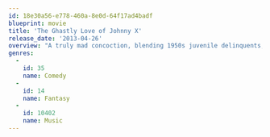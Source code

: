 ```yaml
---
id: 18e30a56-e778-460a-8e0d-64f17ad4badf
blueprint: movie
title: 'The Ghastly Love of Johnny X'
release_date: '2013-04-26'
overview: "A truly mad concoction, blending 1950s juvenile delinquents, sci-fi melodrama, song-and-dance, and a touch of horror, everything in just the right combination to create an engaging big screen spectacle! This curious and curiously entertaining story involves one Jonathan Xavier and his devoted misfit gang who, incidentally, have been exiled to Earth from the far reaches of outer space. Johnny's former girlfriend Bliss has left him and stolen his Resurrection Suit, a cosmic, mind-bending uniform that gives the owner power over others. Along the way, there will be several highly stylized musical numbers, lots of genuinely humorous dialogue, and a wacky plot-twist or two, all beautifully captured on the very last of Kodak's black-and-white Plus-X film stock."
genres:
  -
    id: 35
    name: Comedy
  -
    id: 14
    name: Fantasy
  -
    id: 10402
    name: Music
---
```

